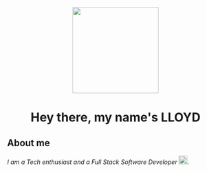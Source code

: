  <div align="center"><img src="https://media.giphy.com/media/gjrYDwbjnK8x36xZIO/giphy.gif" width="200"/></div>
 <h1 align="center">
  Hey there, my name's LLOYD
 <span></span>
</h1>



## About me
_I am a Tech enthusiast and a Full Stack Software Developer  <img src="https://media.giphy.com/media/emLvGusozTtJ9Jn6QA/giphy.gif" width="20">._



<!--
**vanilla-cheesecake/vanilla-cheesecake** is a ✨ _special_ ✨ repository because its `README.md` (this file) appears on your GitHub profile.

Here are some ideas to get you started:

- 🔭 I’m currently working on ...
- 🌱 I’m currently learning ...
- 👯 I’m looking to collaborate on ...
- 🤔 I’m looking for help with ...
- 💬 Ask me about ...
- 📫 How to reach me: ...
- 😄 Pronouns: ...
- ⚡ Fun fact: ...
-->

